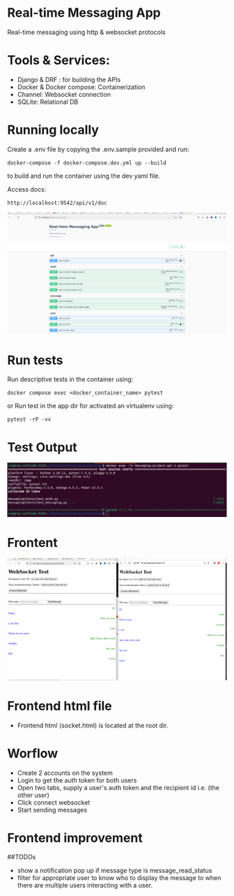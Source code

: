# Real-time Messaging App
Real-time messaging using http & websocket protocols

# Tools & Services:
- Django & DRF : for building the APIs
- Docker & Docker compose: Containerization
- Channel: Websocket connection 
- SQLite: Relational DB

# Running locally

Create a .env file by copying the .env.sample provided and run:

```
docker-compose -f docker-compose.dev.yml up --build
```
to build and run the container using the dev yaml file.

Access docs:
```sh
http://localhost:9542/api/v1/doc
```

![Screenshot](screenshot3.png)

# Run tests
Run descriptive tests in the container using:
```
docker compose exec <docker_container_name> pytest
```

or Run test in the app dir for activated an virtualenv using:

```
pytest -rP -vv
```

# Test Output
![Screenshot](screenshot1.png)

# Frontent
![Screenshot](screenshot2.png)

# Frontend html file
- Frontend html (socket.html) is located at the root dir.

# Worflow
- Create 2 accounts on the system
- Login to get the auth token for both users
- Open two tabs, supply a user's auth token and the recipient id i.e. (the other user)
- Click connect websocket 
- Start sending messages

# Frontend improvement
##TODOs
- show a notification pop up if message type is message_read_status
- filter for appropriate user to know who to display the message to when there are multiple users interacting with a user.
